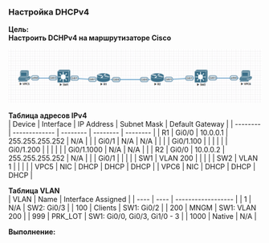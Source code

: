 ### Настройка DHCPv4

**Цель:**  
**Настроить DCHPv4 на маршрутизаторе Cisco**  

![Топология сети в программе EVE-NG](https://github.com/merkelev/neteng/blob/main/labs/3-DHCP/3-DHCPv4.png)

**Таблица адресов IPv4**  
| Device | Interface | IP Address | Subnet Mask | Default Gateway | 
| -------- | ------------- | -------- | -------- | -------- |
| R1 | Gi0/0 | 10.0.0.1 | 255.255.255.252 | N/A |
|    | Gi0/1 | N/A | N/A |    | 
|    | Gi0/1.100 |    |     |   |
|    | Gi0/1.200 |    |     |   |
|    | Gi0/1.1000 | N/A | N/A |   |
| R2 | Gi0/0 | 10.0.0.2 | 255.255.255.252 | N/A |
|    | Gi0/1 |          |                 |     |
| SW1 | VLAN 200 |       |                 |     |
| SW2 | VLAN 1   |       |                 |     |
| VPC5 | NIC | DHCP | DHCP | DHCP |
| VPC6 | NIC | DHCP | DHCP | DHCP |

**Таблица VLAN**  
| VLAN | Name | Interface Assigned |
| ---- | ---- | ------------------ |
| 1    | N/A  | SW2: Gi0/3         |
| 100  | Clients | SW1: Gi0/2      |
| 200  | MNGM | SW1: VLAN 200      |
| 999  | PRK_LOT | SW1: Gi0/0, Gi0/3, Gi1/0 - 3 |
| 1000 | Native | N/A              |

**Выполнение:**  
